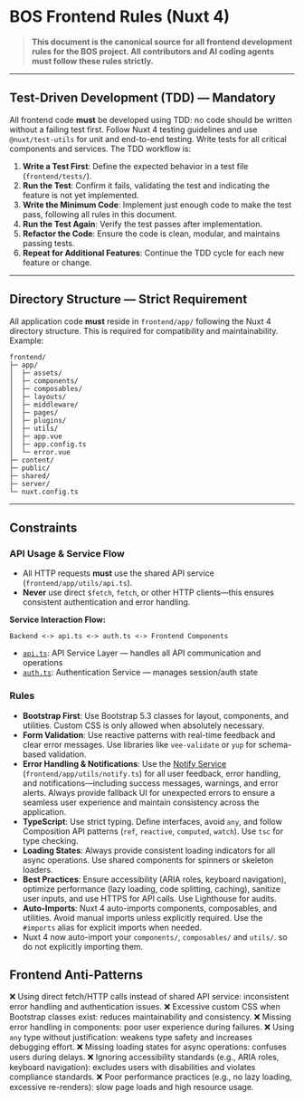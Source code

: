 # BOS Frontend Rules (Nuxt 4)

> **This document is the canonical source for all frontend development rules for the BOS project. All contributors and AI coding agents must follow these rules strictly.**

---

## Test-Driven Development (TDD) — Mandatory

All frontend code **must** be developed using TDD: no code should be written without a failing test first. Follow Nuxt 4 testing guidelines and use `@nuxt/test-utils` for unit and end-to-end testing. Write tests for all critical components and services. The TDD workflow is:

1. **Write a Test First**: Define the expected behavior in a test file (`frontend/tests/`).
2. **Run the Test**: Confirm it fails, validating the test and indicating the feature is not yet implemented.
3. **Write the Minimum Code**: Implement just enough code to make the test pass, following all rules in this document.
4. **Run the Test Again**: Verify the test passes after implementation.
5. **Refactor the Code**: Ensure the code is clean, modular, and maintains passing tests.
6. **Repeat for Additional Features**: Continue the TDD cycle for each new feature or change.

---

## Directory Structure — Strict Requirement

All application code **must** reside in `frontend/app/` following the Nuxt 4 directory structure. This is required for compatibility and maintainability. Example:

```plaintext
frontend/
├─ app/
│  ├─ assets/
│  ├─ components/
│  ├─ composables/
│  ├─ layouts/
│  ├─ middleware/
│  ├─ pages/
│  ├─ plugins/
│  ├─ utils/
│  ├─ app.vue
│  ├─ app.config.ts
│  └─ error.vue
├─ content/
├─ public/
├─ shared/
├─ server/
└─ nuxt.config.ts
```

---

## Constraints

### API Usage & Service Flow

- All HTTP requests **must** use the shared API service (`frontend/app/utils/api.ts`).
- **Never** use direct `$fetch`, `fetch`, or other HTTP clients—this ensures consistent authentication and error handling.

**Service Interaction Flow:**

```text
Backend <-> api.ts <-> auth.ts <-> Frontend Components
```

- [`api.ts`](design/app/services/Api.md): API Service Layer — handles all API communication and operations
- [`auth.ts`](design/app/services/Auth.md): Authentication Service — manages session/auth state

### Rules

- **Bootstrap First**: Use Bootstrap 5.3 classes for layout, components, and utilities. Custom CSS is only allowed when absolutely necessary.
- **Form Validation**: Use reactive patterns with real-time feedback and clear error messages. Use libraries like `vee-validate` or `yup` for schema-based validation.
- **Error Handling & Notifications**: Use the [Notify Service](design/app/services/Notify.md) (`frontend/app/utils/notify.ts`) for all user feedback, error handling, and notifications—including success messages, warnings, and error alerts. Always provide fallback UI for unexpected errors to ensure a seamless user experience and maintain consistency across the application.
- **TypeScript**: Use strict typing. Define interfaces, avoid `any`, and follow Composition API patterns (`ref`, `reactive`, `computed`, `watch`). Use `tsc` for type checking.
- **Loading States**: Always provide consistent loading indicators for all async operations. Use shared components for spinners or skeleton loaders.
- **Best Practices**: Ensure accessibility (ARIA roles, keyboard navigation), optimize performance (lazy loading, code splitting, caching), sanitize user inputs, and use HTTPS for API calls. Use Lighthouse for audits.
- **Auto-Imports**: Nuxt 4 auto-imports components, composables, and utilities. Avoid manual imports unless explicitly required. Use the `#imports` alias for explicit imports when needed.
- Nuxt 4 now auto-import your `components/`, `composables/` and `utils/`. so do not explicitly importing them.

## Frontend Anti-Patterns

❌ Using direct fetch/HTTP calls instead of shared API service: inconsistent error handling and authentication issues.
❌ Excessive custom CSS when Bootstrap classes exist: reduces maintainability and consistency.
❌ Missing error handling in components: poor user experience during failures.
❌ Using `any` type without justification: weakens type safety and increases debugging effort.
❌ Missing loading states for async operations: confuses users during delays.
❌ Ignoring accessibility standards (e.g., ARIA roles, keyboard navigation): excludes users with disabilities and violates compliance standards.
❌ Poor performance practices (e.g., no lazy loading, excessive re-renders): slow page loads and high resource usage.
